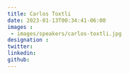 ```yaml
---
title: Carlos Toxtli
date: 2023-01-13T00:34:41-06:00
images : 
 - images/speakers/carlos-toxtli.jpg
designation : 
twitter: 
linkedin: 
github: 
---
```


